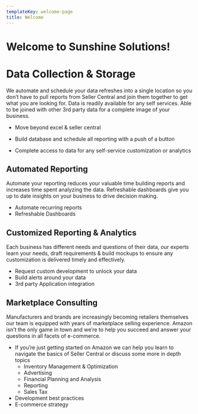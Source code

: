 ```yaml
---
templateKey: welcome-page
title: Welcome
---
```

# Welcome to Sunshine Solutions!


# **Data Collection & Storage**

We automate and schedule your data refreshes into a single location so you don’t have to pull reports from Seller Central and join them together to get what you are looking for. Data is readily available for any self services. Able to be joined with other 3rd party data for a complete image of your business.
-   Move beyond excel & seller central
    
-   Build database and schedule all reporting with a push of a button
    
-   Complete access to data for any self-service customization or analytics

## **Automated Reporting**

Automate your reporting reduces your valuable time building reports and increases time spent analyzing the data. Refreshable dashboards give you up to date insights on your business to drive decision making.
-   Automate recurring reports
   -   Refreshable Dashboards

## **Customized Reporting & Analytics**

Each business has different needs and questions of their data, our experts learn your needs, draft requirements & build mockups to ensure any customization is delivered timely and effectively.
-   Request custom development to unlock your data
-   Build alerts around your data
-   3rd party Application integration

## **Marketplace Consulting**

Manufacturers and brands are increasingly becoming retailers themselves our team is equipped with years of marketplace selling experience. Amazon isn’t the only game in town and we’re to help you succeed and answer your questions in all facets of e-commerce.
-   If you’re just getting started on Amazon we can help you learn to navigate the basics of Seller Central or discuss some more in depth topics
	-   Inventory Management & Optimization
	-   Advertising
	-   Financial Planning and Analysis 
	-  Reporting  
	-   Sales Tax
-   Development best practices
-   E-commerce strategy
